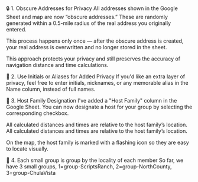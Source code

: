
🔒 1. Obscure Addresses for Privacy
All addresses shown in the Google Sheet and map are now “obscure addresses.” These are randomly generated within a 0.5-mile radius of the real address you originally entered.

This process happens only once — after the obscure address is created, your real address is overwritten and no longer stored in the sheet.

This approach protects your privacy and still preserves the accuracy of navigation distance and time calculations.

🙋 2. Use Initials or Aliases for Added Privacy
If you'd like an extra layer of privacy, feel free to enter initials, nicknames, or any memorable alias in the Name column, instead of full names. 

🏡 3. Host Family Designation
I've added a "Host Family" column in the Google Sheet. You can now designate a host for your group by selecting the corresponding checkbox. 

All calculated distances and times are relative to the host family’s location.
All calculated distances and times are relative to the host family’s location.

On the map, the host family is marked with a flashing icon so they are easy to locate visually.

🏡 4. Each small group is group by the locality of each member
So far, we have 3 small groups, 1=group-ScriptsRanch, 2=group-NorthCounty, 3=group-ChulaVista

